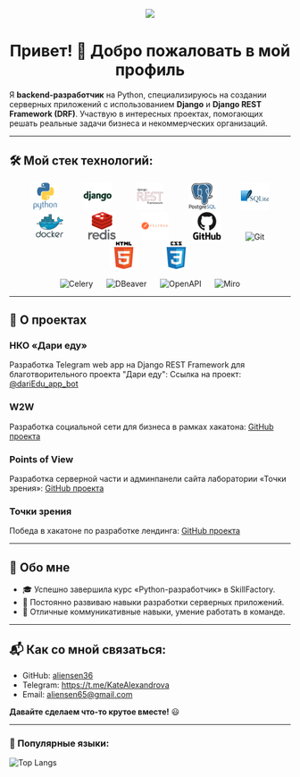 <p align="center">
  <img src="https://media0.giphy.com/media/v1.Y2lkPTc5MGI3NjExbnUxN21mNHlwazN0ejB5NGNmNWpzNndudzN2dHVtamN1ZGZ4dWo3NCZlcD12MV9pbnRlcm5hbF9naWZfYnlfaWQmY3Q9Zw/1lRrsraIsEYRW/giphy.gif">
</p>


<h1 align="center">Привет! 👋 Добро пожаловать в мой профиль</h1>


Я **backend-разработчик** на Python, специализируюсь на создании серверных приложений с использованием **Django** и **Django REST Framework (DRF)**. Участвую в интересных проектах, помогающих решать реальные задачи бизнеса и некоммерческих организаций.

---

## 🛠️ Мой стек технологий:
<p align="center">
  <img src="https://github.com/devicons/devicon/blob/master/icons/python/python-original-wordmark.svg" alt="Python" width="50" style="margin: 0 20px;">
  <img src="https://github.com/devicons/devicon/blob/master/icons/django/django-plain-wordmark.svg" alt="Django" width="50" style="margin: 0 20px;">
  <img src="https://github.com/devicons/devicon/blob/master/icons/djangorest/djangorest-original-wordmark.svg" alt="Django REST Framework" width="50" style="margin: 0 20px;">
  <img src="https://github.com/devicons/devicon/blob/master/icons/postgresql/postgresql-original-wordmark.svg" alt="PostgreSQL" width="50" style="margin: 0 20px;">
  <img src="https://github.com/devicons/devicon/blob/master/icons/sqlite/sqlite-original-wordmark.svg" alt="SQLite" width="50" style="margin: 0 20px;">
  <img src="https://github.com/devicons/devicon/blob/master/icons/docker/docker-original-wordmark.svg" alt="Docker" width="50" style="margin: 0 20px;">
  <img src="https://github.com/devicons/devicon/blob/master/icons/redis/redis-original-wordmark.svg" alt="Redis" width="50" style="margin: 0 20px;">
  <img src="https://github.com/devicons/devicon/blob/master/icons/postman/postman-original-wordmark.svg" alt="Postman" width="50" style="margin: 0 20px;">
  <img src="https://github.com/devicons/devicon/blob/master/icons/github/github-original-wordmark.svg" alt="GitHub" width="50" style="margin: 0 20px;">
  <img src="https://cdn.jsdelivr.net/gh/devicons/devicon/icons/git/git-original-wordmark.svg" alt="Git" width="50" style="margin: 0 20px;">
  <img src="https://github.com/devicons/devicon/blob/master/icons/html5/html5-original-wordmark.svg" alt="HTML5" width="50" style="margin: 0 20px;">
  <img src="https://github.com/devicons/devicon/blob/master/icons/css3/css3-original-wordmark.svg" alt="CSS3" width="50" style="margin: 0 20px;">
</p>

<p align="center">
  <img src="https://img.shields.io/badge/Celery-37814A?style=for-the-badge&logo=celery&logoColor=white" alt="Celery" style="margin: 0 10px;">
  <img src="https://img.shields.io/badge/DBeaver-372923?style=for-the-badge&logo=dbeaver&logoColor=white" alt="DBeaver" style="margin: 0 10px;">
  <img src="https://img.shields.io/badge/OpenAPI-Swagger-green?style=for-the-badge&logo=openapi-initiative&logoColor=white" alt="OpenAPI" style="margin: 0 10px;">
  <img src="https://img.shields.io/badge/Miro-050038?style=for-the-badge&logo=miro&logoColor=white" alt="Miro" style="margin: 0 10px;">
</p>

---


## 🚀 О проектах

### НКО «Дари еду» 
Разработка Telegram web app на Django REST Framework для благотворительного проекта "Дари еду":
Ссылка на проект: [@dariEdu_app_bot](https://t.me/dariEdu_app_bot)

### W2W 
Разработка социальной сети для бизнеса в рамках хакатона:
[GitHub проекта](https://github.com/Hashtagich/w2w-project)

### Points of View 
Разработка серверной части и админпанели сайта лаборатории «Точки зрения»:
[GitHub проекта](https://github.com/aliensen36/Points_of_view_3.0)

### Точки зрения
Победа в хакатоне по разработке лендинга:
[GitHub проекта](https://github.com/aliensen36/Points-of-view_2.0)

---

## 🎯 Обо мне
- 🎓 Успешно завершила курс «Python-разработчик» в SkillFactory.
- 💼 Постоянно развиваю навыки разработки серверных приложений.
- 🤝 Отличные коммуникативные навыки, умение работать в команде.

---

## 📬 Как со мной связаться:
- GitHub: [aliensen36](https://github.com/aliensen36)
- Telegram: https://t.me/KateAlexandrova
- Email: aliensen65@gmail.com

**Давайте сделаем что-то крутое вместе!** 😃  


---

### 🚀 Популярные языки:
![Top Langs](https://github-readme-stats.vercel.app/api/top-langs/?username=aliensen36&layout=compact)


